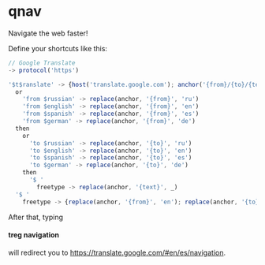 # qnav

Navigate the web faster!

Define your shortcuts like this:

``` javascript
// Google Translate
-> protocol('https')

'$t$ranslate' -> {host('translate.google.com'); anchor('{from}/{to}/{text}')}
  or
    'from $russian' -> replace(anchor, '{from}', 'ru')
    'from $english' -> replace(anchor, '{from}', 'en')
    'from $spanish' -> replace(anchor, '{from}', 'es')
    'from $german' -> replace(anchor, '{from}', 'de')
  then
    or
      'to $russian' -> replace(anchor, '{to}', 'ru')
      'to $english' -> replace(anchor, '{to}', 'en')
      'to $spanish' -> replace(anchor, '{to}', 'es')
      'to $german' -> replace(anchor, '{to}', 'de')
    then
      '$ '
        freetype -> replace(anchor, '{text}', _)
  '$ '
    freetype -> {replace(anchor, '{from}', 'en'); replace(anchor, '{to}', 'ru'); replace(anchor, '{text}', _)}
```

After that, typing

#### treg navigation

will redirect you to https://translate.google.com/#en/es/navigation.
